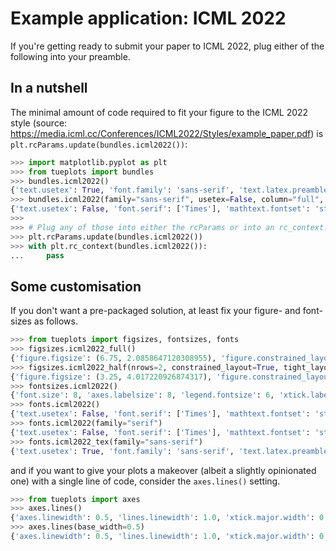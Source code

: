 # Example application: ICML 2022

If you're getting ready to submit your paper to ICML 2022, plug either of the following into your preamble.

## In a nutshell
The minimal amount of code required to fit your figure to the ICML 2022 style (source: https://media.icml.cc/Conferences/ICML2022/Styles/example_paper.pdf)
is `plt.rcParams.update(bundles.icml2022())`:
```python
>>> import matplotlib.pyplot as plt
>>> from tueplots import bundles
>>> bundles.icml2022()
{'text.usetex': True, 'font.family': 'sans-serif', 'text.latex.preamble': '\\usepackage{times} \\renewcommand{\\familydefault}{\\sfdefault} \\usepackage{sansmath} \\sansmath', 'figure.figsize': (3.25, 2.0086104634371584), 'figure.constrained_layout.use': True, 'figure.autolayout': False, 'font.size': 8, 'axes.labelsize': 8, 'legend.fontsize': 6, 'xtick.labelsize': 6, 'ytick.labelsize': 6, 'axes.titlesize': 8}
>>> bundles.icml2022(family="sans-serif", usetex=False, column="full", nrows=2)
{'text.usetex': False, 'font.serif': ['Times'], 'mathtext.fontset': 'stix', 'mathtext.rm': 'Times', 'mathtext.it': 'Times:italic', 'mathtext.bf': 'Times:bold', 'font.family': 'sans-serif', 'figure.figsize': (6.75, 8.343458848123582), 'figure.constrained_layout.use': True, 'figure.autolayout': False, 'font.size': 8, 'axes.labelsize': 8, 'legend.fontsize': 6, 'xtick.labelsize': 6, 'ytick.labelsize': 6, 'axes.titlesize': 8}
>>>
>>> # Plug any of those into either the rcParams or into an rc_context:
>>> plt.rcParams.update(bundles.icml2022())
>>> with plt.rc_context(bundles.icml2022()):
...     pass

```

## Some customisation

If you don't want a pre-packaged solution, at least fix your figure- and font-sizes as follows.

```python
>>> from tueplots import figsizes, fontsizes, fonts
>>> figsizes.icml2022_full()
{'figure.figsize': (6.75, 2.0858647120308955), 'figure.constrained_layout.use': True, 'figure.autolayout': False}
>>> figsizes.icml2022_half(nrows=2, constrained_layout=True, tight_layout=False)
{'figure.figsize': (3.25, 4.017220926874317), 'figure.constrained_layout.use': True, 'figure.autolayout': False}
>>> fontsizes.icml2022()
{'font.size': 8, 'axes.labelsize': 8, 'legend.fontsize': 6, 'xtick.labelsize': 6, 'ytick.labelsize': 6, 'axes.titlesize': 8}
>>> fonts.icml2022()
{'text.usetex': False, 'font.serif': ['Times'], 'mathtext.fontset': 'stix', 'mathtext.rm': 'Times', 'mathtext.it': 'Times:italic', 'mathtext.bf': 'Times:bold', 'font.family': 'serif'}
>>> fonts.icml2022(family="serif")
{'text.usetex': False, 'font.serif': ['Times'], 'mathtext.fontset': 'stix', 'mathtext.rm': 'Times', 'mathtext.it': 'Times:italic', 'mathtext.bf': 'Times:bold', 'font.family': 'serif'}
>>> fonts.icml2022_tex(family="sans-serif")
{'text.usetex': True, 'font.family': 'sans-serif', 'text.latex.preamble': '\\usepackage{times} \\renewcommand{\\familydefault}{\\sfdefault} \\usepackage{sansmath} \\sansmath'}

```

and if you want to give your plots a makeover (albeit a slightly opinionated one) with a single line of code,
consider the `axes.lines()` setting.

```python
>>> from tueplots import axes
>>> axes.lines()
{'axes.linewidth': 0.5, 'lines.linewidth': 1.0, 'xtick.major.width': 0.5, 'ytick.major.width': 0.5, 'xtick.minor.width': 0.25, 'ytick.minor.width': 0.25, 'xtick.major.size': 3.0, 'ytick.major.size': 3.0, 'xtick.minor.size': 2.0, 'ytick.minor.size': 2.0, 'grid.linewidth': 0.5, 'patch.linewidth': 0.5, 'legend.edgecolor': 'inherit', 'axes.axisbelow': True}
>>> axes.lines(base_width=0.5)
{'axes.linewidth': 0.5, 'lines.linewidth': 1.0, 'xtick.major.width': 0.5, 'ytick.major.width': 0.5, 'xtick.minor.width': 0.25, 'ytick.minor.width': 0.25, 'xtick.major.size': 3.0, 'ytick.major.size': 3.0, 'xtick.minor.size': 2.0, 'ytick.minor.size': 2.0, 'grid.linewidth': 0.5, 'patch.linewidth': 0.5, 'legend.edgecolor': 'inherit', 'axes.axisbelow': True}

```
